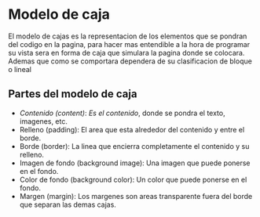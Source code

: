 # Modelo de caja  
El modelo de cajas es la representacion de los elementos que se pondran del codigo en la pagina, para hacer mas entendible a la hora de programar su vista sera en forma de caja que simulara la pagina donde se colocara. Ademas que como se comportara dependera de su clasificacion de bloque o lineal

## Partes del modelo de caja  
+ _Contenido (content)_: _Es el contenido_, donde se pondra el texto, imagenes, etc.  
+ Relleno (padding): El area que esta alrededor del contenido y entre el borde.
+ Borde (border): La linea que encierra completamente el contenido y su relleno.
+ Imagen de fondo (background image): Una imagen que puede ponerse en el fondo.
+ Color de fondo (background color): Un color que puede ponerse en el fondo.
+ Margen (margin): Los margenes son areas transparente fuera del borde que separan las demas cajas.
